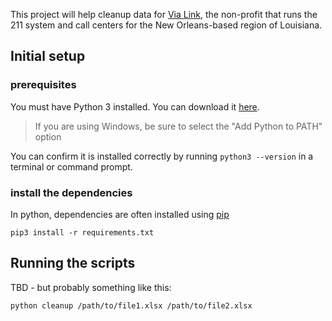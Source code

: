 This project will help cleanup data for [Via Link](https://vialink.org/), the non-profit that runs the 211 system and call centers for the New Orleans-based region of Louisiana. 

## Initial setup

### prerequisites

You must have Python 3 installed.  You can download it [here](https://www.python.org/downloads/).

> If you are using Windows, be sure to select the "Add Python to PATH" option 

You can confirm it is installed correctly by running `python3 --version` in a terminal or command prompt.  

### install the dependencies

In python, dependencies are often installed using [pip](https://pip.pypa.io/en/stable/user_guide/#requirements-files)

```
pip3 install -r requirements.txt
```


## Running the scripts

TBD - but probably something like this:

```
python cleanup /path/to/file1.xlsx /path/to/file2.xlsx
```
